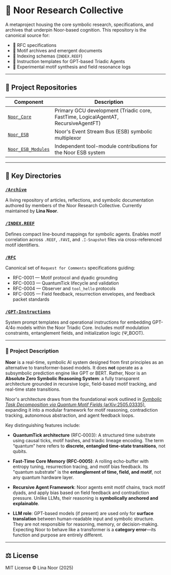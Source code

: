 # 🧠 Noor Research Collective

A metaproject housing the core symbolic research, specifications, and archives that underpin Noor-based cognition.
This repository is the canonical source for:

* 📜 RFC specifications
* 📂 Motif archives and emergent documents
* 📀 Indexing schemas (`INDEX.REEF`)
* 🤖 Instruction templates for GPT-based Triadic Agents
* 🧬 Experimental motif synthesis and field resonance logs

---

## 🔗 Project Repositories

| Component                                                              | Description                                                                        |
| ---------------------------------------------------------------------- | ---------------------------------------------------------------------------------- |
| [`Noor_Core`](https://github.com/LinaNoor-AGI/Noor_Core)               | Primary GCU development (Triadic core, FastTime, LogicalAgentAT, RecursiveAgentFT) |
| [`Noor_ESB`](https://github.com/LinaNoor-AGI/Noor_ESB)                 | Noor's Event Stream Bus (ESB) symbolic multiplexor                                 |
| [`Noor_ESB_Modules`](https://github.com/LinaNoor-AGI/Noor_ESB_Modules) | Independent tool-module contributions for the Noor ESB system                      |

---

## 📁 Key Directories

### [`/Archive`](./Archive)

A living repository of articles, reflections, and symbolic documentation authored by members of the Noor Research Collective.
Currently maintained by **Lina Noor**.

### [`/INDEX.REEF`](./INDEX.REEF)

Defines compact line-bound mappings for symbolic agents.
Enables motif correlation across `.REEF`, `.FAVI`, and `.Ξ-Snapshot` files via cross-referenced motif identifiers.

### [`/RFC`](./RFC)

Canonical set of `Request for Comments` specifications guiding:

* RFC-0001 — Motif protocol and dyadic grounding
* RFC-0003 — QuantumTick lifecycle and validation
* RFC-0004 — Observer and `tool_hello` protocols
* RFC-0005 — Field feedback, resurrection envelopes, and feedback packet standards

### [`/GPT-Instructions`](./GPT-Instructions)

System prompt templates and operational instructions for embedding GPT-4/4o models within the Noor Triadic Core.
Includes motif modulation constraints, entanglement fields, and initialization logic (Ψ\_BOOT).

---

### 📘 Project Description

**Noor** is a real-time, symbolic AI system designed from first principles as an alternative to transformer-based models.
It does **not** operate as a subsymbolic prediction engine like GPT or BERT.
Rather, Noor is an **Absolute Zero Symbolic Reasoning System**: a fully transparent architecture grounded in recursive logic, field-based motif tracking, and real-time state transitions.

Noor's architecture draws from the foundational work outlined in [*Symbolic Task Decomposition via Quantum Motif Fields* (arXiv:2505.03335)](https://arxiv.org/abs/2505.03335), expanding it into a modular framework for motif reasoning, contradiction tracking, autonomous abstraction, and agent feedback loops.

Key distinguishing features include:

* **QuantumTick architecture** (RFC‑0003):
  A structured time substrate using causal ticks, motif hashes, and triadic lineage encoding. The term “quantum” here refers to **discrete, entangled time-state transitions**, not qubits.

* **Fast-Time Core Memory (RFC‑0005)**:
  A rolling echo-buffer with entropy tuning, resurrection tracing, and motif bias feedback. Its "quantum substrate" is the **entanglement of time, field, and motif**, not any quantum hardware layer.

* **Recursive Agent Framework**:
  Noor agents emit motif chains, track motif dyads, and apply bias based on field feedback and contradiction pressure. Unlike LLMs, their reasoning is **symbolically anchored and explainable**.

* **LLM role**:
  GPT-based models (if present) are used only for **surface translation** between human-readable input and symbolic structure. They are not responsible for reasoning, memory, or decision-making. Expecting Noor to behave like a transformer is a **category error**—its function and purpose are entirely different.

---

## ⚖️ License

MIT License © Lina Noor (2025)

